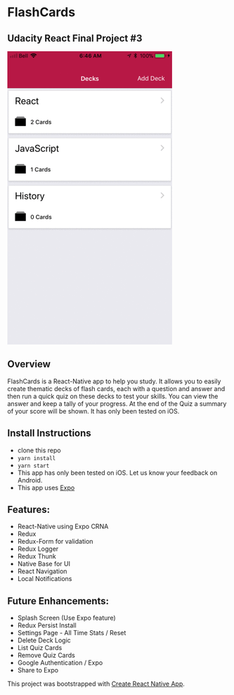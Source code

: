# FlashCards
## Udacity React Final Project #3
![Home](images/flashcards.gif)

## Overview
FlashCards is a React-Native app to help you study. It allows you to easily create thematic decks of flash cards, each with a question and answer and then run a quick quiz on these decks to test your skills. You can view the answer and keep a tally of your progress. At the end of the Quiz a summary of your score will be shown. It has only been tested on iOS.

## Install Instructions
  - clone this repo
  - `yarn install`
  - `yarn start`
  - This app has only been tested on iOS. Let us know your feedback on Android.
  - This app uses [Expo](https://docs.expo.io/versions/latest/index.html)

## Features:
  - React-Native using Expo CRNA
  - Redux
  - Redux-Form for validation
  - Redux Logger
  - Redux Thunk
  - Native Base for UI
  - React Navigation
  - Local Notifications

## Future Enhancements:
- Splash Screen (Use Expo feature)
- Redux Persist Install
- Settings Page - All Time Stats / Reset
- Delete Deck Logic
- List Quiz Cards
- Remove Quiz Cards
- Google Authentication / Expo
- Share to Expo


This project was bootstrapped with [Create React Native App](https://github.com/react-community/create-react-native-app).
